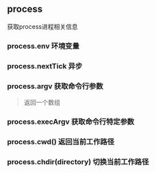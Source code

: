 ## process
获取process进程相关信息

### process.env 环境变量

### process.nextTick 异步

### process.argv 获取命令行参数
> 返回一个数组

### process.execArgv 获取命令行特定参数

### process.cwd() 返回当前工作路径

### process.chdir(directory) 切换当前工作路径
